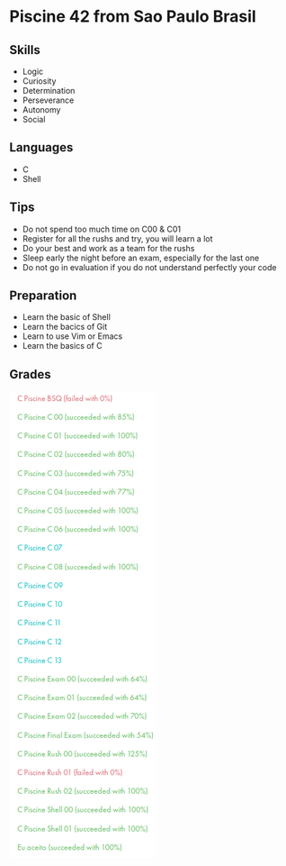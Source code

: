 # Piscine 42 from Sao Paulo Brasil
## Skills
* Logic
* Curiosity
* Determination
* Perseverance
* Autonomy
* Social
## Languages
* C
* Shell
## Tips
* Do not spend too much time on C00 & C01
* Register for all the rushs and try, you will learn a lot
* Do your best and work as a team for the rushs
* Sleep early the night before an exam, especially for the last one
* Do not go in evaluation if you do not understand perfectly your code
## Preparation
* Learn the basic of Shell
* Learn the bacics of Git
* Learn to use Vim or Emacs
* Learn the basics of C
## Grades
![Image Mark](PDF/IMG/mark.png)
